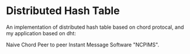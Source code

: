 # Distributed Hash Table

An implementation of distributed hash table based on chord protocal, and my application based on dht:

Naive Chord Peer to peer Instant Message Software "NCPIMS".

